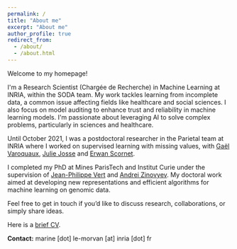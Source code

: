 ```yaml
---
permalink: /
title: "About me"
excerpt: "About me"
author_profile: true
redirect_from: 
  - /about/
  - /about.html
---
```


Welcome to my homepage!

I'm a Research Scientist (Chargée de Recherche) in Machine Learning at INRIA, within the SODA team. My work tackles learning from incomplete data, a common issue affecting fields like healthcare and social sciences. I also focus on model auditing to enhance trust and reliability in machine learning models. I'm passionate about leveraging AI to solve complex problems, particularly in sciences and healthcare.

Until October 2021, I was a postdoctoral researcher in the Parietal team at INRIA
where I worked on supervised learning with missing values, with [Gaël Varoquaux](http://gael-varoquaux.info), [Julie Josse](http://juliejosse.com) and [Erwan Scornet](https://erwanscornet.github.io/).

I completed my PhD at Mines ParisTech and Institut Curie under the supervision of [Jean-Philippe Vert](http://members.cbio.mines-paristech.fr/~jvert/) and [Andrei Zinovyev](https://auranic.github.io/). My doctoral work aimed at developing new representations and efficient algorithms for machine learning on genomic data.

Feel free to get in touch if you’d like to discuss research, collaborations, or simply share ideas. 

Here is a [brief CV](/files/CV_short.pdf).

**Contact:** marine [dot] le-morvan [at] inria [dot] fr